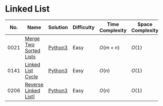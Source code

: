 # Linked List

| No.  | Name  | Solution | Difficulty | Time Complexity | Space Complexity |
| --- | --- | --- | --- | --- | --- |
| 0021 | [Merge Two Sorted Lists](https://leetcode.com/problems/merge-two-sorted-lists/) | [Python3](hhttps://leetcode.com/problems/merge-two-sorted-lists/solutions/4022871/merge-two-sorted-lists-python-easy-explanations/) | Easy | $O(m + n)$ | $O(1)$ |
| 0141 | [Linked List Cycle](https://leetcode.com/problems/linked-list-cycle/) | [Python3](https://leetcode.com/problems/linked-list-cycle/solutions/4103808/linked-list-cycle-python-easy-explanations/) | Easy | $O(n)$ | $O(1)$ |
| 0206 | [Reverse Linked List](https://leetcode.com/problems/reverse-linked-list/)] | [Python3](https://leetcode.com/problems/reverse-linked-list/solutions/4184712/reverse-linked-list-python-easy-explanations/) | Easy | $O(n)$ | $O(1)$ |
